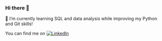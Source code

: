 ### Hi there 👋 
🌱 I’m currently learning SQL and data analysis while improving my Python and Git skills!

<!-- Actual text -->
You can find me on [![LinkedIn][1.2]][1]
<!-- Icons -->
[1.2]: https://raw.githubusercontent.com/MartinHeinz/MartinHeinz/master/linkedin-3-16.png (LinkedIn icon without padding)
<!-- Links to your social media accounts -->
[1]: https://www.linkedin.com/in/keithstack/

<!-- Badges for things I'm working on
![](https://img.shields.io/badge/Editor-VS_Code-informational?style=flat&logo=<LOGO_NAME>&logoColor=white&color=2bbc8a)
![](https://img.shields.io/badge/Editor-IntelliJ_IDEA-informational?style=flat&logo=<LOGO_NAME>&logoColor=white&color=2bbc8a)

More here: https://towardsdatascience.com/build-a-stunning-readme-for-your-github-profile-9b80434fe5d7
  
<!--
**MrStacks/MrStacks** is a ✨ _special_ ✨ repository because its `README.md` (this file) appears on your GitHub profile.

Here are some ideas to get you started:

- 🔭 I’m currently working on ...
- 🌱 I’m currently learning ...
- 👯 I’m looking to collaborate on ...
- 🤔 I’m looking for help with ...
- 💬 Ask me about ...
- 📫 How to reach me: ...
- 😄 Pronouns: ...
- ⚡ Fun fact: ...
![](https://img.shields.io/badge/<WORD_ON_LEFT>-<WORD_ON_RIGHT>-informational?style=flat&logo=<LOGO_NAME>&logoColor=white&color=2bbc8a)
![](https://img.shields.io/badge/<WORD_ON_LEFT>-<WORD_ON_RIGHT>-informational?style=flat&logo=<LOGO_NAME>&logoColor=white&color=2bbc8a)
![](https://img.shields.io/badge/<WORD_ON_LEFT>-<WORD_ON_RIGHT>-informational?style=flat&logo=<LOGO_NAME>&logoColor=white&color=2bbc8a)

, or on [![Twitter][2.2]][2].
[2.2]: http://i.imgur.com/wWzX9uB.png (twitter icon without padding)
[2]: https://twitter.com/CDNKeithStack

-->
